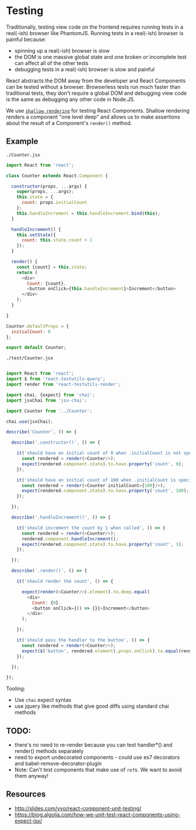 # Testing

Traditionally, testing view code on the frontend requires running tests in a real(-ish) browser like PhantomJS.
Running tests in a real(-ish) browser is painful because:

- spinning up a real(-ish) browser is slow
- the DOM is one massive global state and one broken or incomplete test can affect all of the other tests
- debugging tests in a real(-ish) browser is slow and painful


React abstracts the DOM away from the developer and React Components can be tested without a browser. Browserless tests
run much faster than traditional tests, they don't require a global DOM and debugging view code is the same as
debugging any other code in Node.JS.

We use [`shallow rendering`](https://facebook.github.io/react/docs/test-utils.html#shallow-rendering) for testing
React Components. Shallow rendering renders a component "one level deep" and allows us to make assertions about the
result of a Component's `render()` method.

## Example

`./Counter.jsx`
```javascript
import React from 'react';

class Counter extends React.Component {

  constructor(props, ...args) {
    super(props, ...args);
    this.state = {
      count: props.initialCount
    };
    this.handleIncrement = this.handleIncrement.bind(this);
  }

  handleIncrement() {
    this.setState({
      count: this.state.count + 1
    });
  }

  render() {
    const {count} = this.state;
    return (
      <div>
        Count: {count}.
        <button onClick={this.handleIncrement}>Increment</button>
      </div>
    );
  }

}

Counter.defaultProps = {
  initialCount: 0
};

export default Counter;

```

`./test/Counter.jsx`
```javascript

import React from 'react';
import $ from 'react-testutils-query';
import render from 'react-testutils-render';

import chai, {expect} from 'chai';
import jsxChai from 'jsx-chai';

import Counter from '../Counter';

chai.use(jsxChai);

describe('Counter', () => {

  describe('.constructor()', () => {

    it('should have an initial count of 0 when .initialCount is not specified', () => {
      const rendered = render(<Counter/>);
      expect(rendered.component.state).to.have.property('count', 0);
    });

    it('should have an initial count of 100 when .initialCount is specified', () => {
      const rendered = render(<Counter initialCount={100}/>);
      expect(rendered.component.state).to.have.property('count', 100);
    });

  });

  describe('.handleIncrement()', () => {

    it('should increment the count by 1 when called', () => {
      const rendered = render(<Counter/>);
      rendered.component.handleIncrement();
      expect(rendered.component.state).to.have.property('count', 1);
    });

  });

  describe('.render()', () => {

    it('should render the count', () => {

      expect(render(<Counter/>).element).to.deep.equal(
        <div>
          Count: {0}.
          <button onClick={() => {}}>Increment</button>
        </div>
      );

    });

    it('should pass the handler to the button', () => {
      const rendered = render(<Counter/>);
      expect($('button', rendered.element).props.onClick).to.equal(rendered.component.handleIncrement);
    });

  });

});

```

Tooling:

- Use `chai` expect syntax
- use jquery like methods that give good diffs using standard chai methods

## TODO:
- there's no need to re-render because you can test handler*() and render() methods separately
- need to export undecorated components - could use es7 decorators and babel-remove-decorator-plugin
- Note: Can't test components that make use of `ref`s. We want to avoid them anyway!

## Resources

- http://slides.com/vvo/react-component-unit-testing/
- https://blog.algolia.com/how-we-unit-test-react-components-using-expect-jsx/
